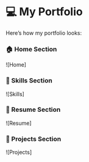 # 💻 My Portfolio

Here’s how my portfolio looks:

### 🏠 Home Section
![Home]

### 🧠 Skills Section
![Skills]

### 📄 Resume Section
![Resume]

### 📂 Projects Section
![Projects]
